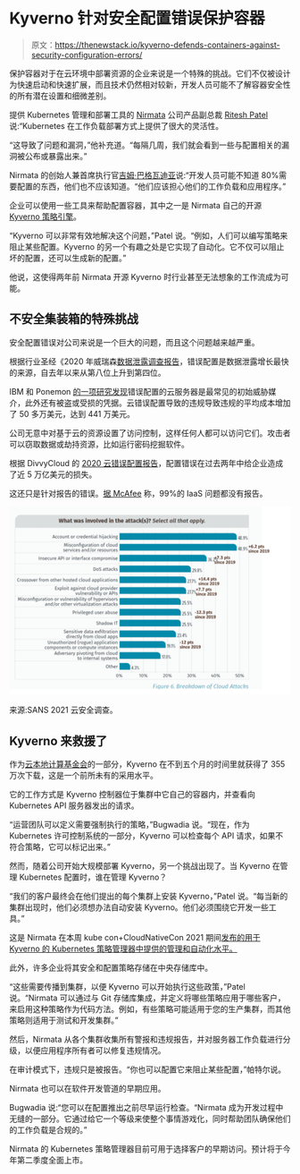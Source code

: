 # Kyverno 针对安全配置错误保护容器

> 原文：<https://thenewstack.io/kyverno-defends-containers-against-security-configuration-errors/>

保护容器对于在云环境中部署资源的企业来说是一个特殊的挑战。它们不仅被设计为快速启动和快速扩展，而且技术仍然相对较新，开发人员可能不了解容器安全性的所有潜在设置和细微差别。

提供 Kubernetes 管理和部署工具的 [Nirmata](https://nirmata.com/) 公司产品副总裁 [Ritesh Patel](https://www.linkedin.com/in/patelrit/) 说:“Kubernetes 在工作负载部署方式上提供了很大的灵活性。

“这导致了问题和漏洞，”他补充道。“每隔几周，我们就会看到一些与配置相关的漏洞被公布或暴露出来。”

Nirmata 的创始人兼首席执行官[吉姆·巴格瓦迪亚](https://www.linkedin.com/in/jimbugwadia/)说:“开发人员可能不知道 80%需要配置的东西，他们也不应该知道。“他们应该担心他们的工作负载和应用程序。”

企业可以使用一些工具来帮助配置容器，其中之一是 Nirmata 自己的开源 [Kyverno 策略引擎](https://github.com/kyverno/kyverno)。

“Kyverno 可以非常有效地解决这个问题，”Patel 说。“例如，人们可以编写策略来阻止某些配置。Kyverno 的另一个有趣之处是它实现了自动化。它不仅可以阻止坏的配置，还可以生成新的配置。”

他说，这使得两年前 Nirmata 开源 Kyverno 时行业甚至无法想象的工作流成为可能。

## 不安全集装箱的特殊挑战

安全配置错误对公司来说是一个巨大的问题，而且这个问题越来越严重。

根据行业圣经《2020 年威瑞森[数据泄露调查报告](https://enterprise.verizon.com/resources/reports/dbir/)，错误配置是数据泄露增长最快的来源，自去年以来从第八位上升到第四位。

IBM 和 Ponemon [的一项研究发现](https://www.ibm.com/account/reg/us-en/signup?formid=urx-46542)错误配置的云服务器是最常见的初始威胁媒介，此外还有被盗或受损的凭据。云错误配置导致的违规导致违规的平均成本增加了 50 多万美元，达到 441 万美元。

公司无意中对基于云的资源设置了访问控制，这样任何人都可以访问它们。攻击者可以窃取数据或劫持资源，比如运行密码挖掘软件。

根据 DivvyCloud 的 [2020 云错误配置报告](https://divvycloud.com/wp-content/uploads/2020/02/Cloud-Misconfiguration-Report-FINAL.pdf)，配置错误在过去两年中给企业造成了近 5 万亿美元的损失。

这还只是针对报告的错误。[据 McAfee](https://www.mcafee.com/enterprise/en-us/forms/gated-form.html?docID=be66d487-f531-4484-ba0c-558b534ff779) 称，99%的 IaaS 问题都没有报告。

![](img/4e6654279231e48b3028c3d2063a7ead.png)

来源:SANS 2021 云安全调查。

## Kyverno 来救援了

作为[云本地计算基金会](https://cncf.io/?utm_content=inline-mention)的一部分，Kyverno 在不到五个月的时间里就获得了 355 万次下载，这是一个前所未有的采用水平。

它的工作方式是 Kyverno 控制器位于集群中它自己的容器内，并查看向 Kubernetes API 服务器发出的请求。

“运营团队可以定义需要强制执行的策略，”Bugwadia 说。“现在，作为 Kubernetes 许可控制系统的一部分，Kyverno 可以检查每个 API 请求，如果不符合策略，它可以标记出来。”

然而，随着公司开始大规模部署 Kyverno，另一个挑战出现了。当 Kyverno 在管理 Kubernetes 配置时，谁在管理 Kyverno？

“我们的客户最终会在他们提出的每个集群上安装 Kyverno，”Patel 说。“每当新的集群出现时，他们必须想办法自动安装 Kyverno。他们必须围绕它开发一些工具。”

这是 Nirmata 在本周 kube con+CloudNativeCon 2021 期间[发布的用于 Kyverno 的 Kubernetes 策略管理器中提供的管理和自动化水平。](https://nirmata.com/2021/05/05/nirmata-launches-kubernetes-policy-manager-for-kyverno/)

此外，许多企业将其安全和配置策略存储在中央存储库中。

“这些需要传播到集群，以便 Kyverno 可以开始执行这些政策，”Patel 说。“Nirmata 可以通过与 Git 存储库集成，并定义将哪些策略应用于哪些客户，来启用这种策略作为代码方法。例如，有些策略可能适用于您的生产集群，而其他策略则适用于测试和开发集群。”

然后，Nirmata 从各个集群收集所有警报和违规报告，并对服务器工作负载进行分级，以便应用程序所有者可以修复违规情况。

在审计模式下，违规只是被报告。“你也可以配置它来阻止某些配置，”帕特尔说。

Nirmata 也可以在软件开发管道的早期应用。

Bugwadia 说:“您可以在配置推出之前尽早运行检查。“Nirmata 成为开发过程中无缝的一部分。它通过给它一个等级来使整个事情游戏化，同时帮助团队确保他们的工作负载是合规的。”

Nirmata 的 Kubernetes 策略管理器目前可用于选择客户的早期访问。预计将于今年第二季度全面上市。

<svg xmlns:xlink="http://www.w3.org/1999/xlink" viewBox="0 0 68 31" version="1.1"><title>Group</title> <desc>Created with Sketch.</desc></svg>